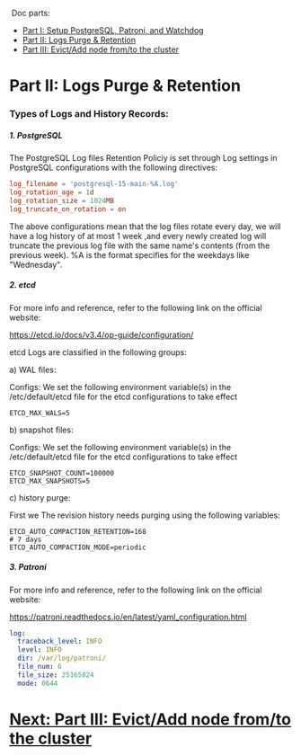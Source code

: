 &nbsp;Doc parts:


* [Part I: Setup PostgreSQL, Patroni, and Watchdog ](./Part%20I%20Setup%20PostgreSQL%2C%20Patroni%2C%20and%20Watchdog.md)
* [Part II: Logs Purge &amp; Retention ](./Part%20II%20Logs%20Purge%20%26%20Retention.md)
* [Part III: Evict/Add node from/to the cluster ](./Part%20III%20cluster%20Evict%2DAdd%20node.md)


# Part II: Logs Purge & Retention


### Types of Logs and History Records:

##### 1. PostgreSQL

The PostgreSQL Log files Retention Policiy is set through Log settings in PostgreSQL configurations with
 the following directives:

```conf
log_filename = 'postgresql-15-main-%A.log'
log_rotation_age = 1d
log_rotation_size = 1024MB
log_truncate_on_rotation = on
```

The above configurations mean that the log files rotate every day, we will have a log history of at most 1 week
 ,and every newly created log will truncate the previous log file with the same name's contents (from the 
 previous week). %A is the format specifies for the weekdays like "Wednesday".

##### 2. etcd

For more info and reference, refer to the following link on the official website:

[ https://etcd.io/docs/v3.4/op-guide/configuration/ ](https://etcd.io/docs/v3.4/op-guide/configuration/)

etcd Logs are classified in the following groups:

a) WAL files:

Configs: We set the following environment variable(s) in the /etc/default/etcd file for the
 etcd configurations to take effect

```shell
ETCD_MAX_WALS=5
```

b) snapshot files:

Configs: We set the following environment variable(s) in the /etc/default/etcd file for the
 etcd configurations to take effect

```shell
ETCD_SNAPSHOT_COUNT=100000
ETCD_MAX_SNAPSHOTS=5
```

c) history purge:

First we
The revision history needs purging using the following variables:
```shell
ETCD_AUTO_COMPACTION_RETENTION=168
# 7 days
ETCD_AUTO_COMPACTION_MODE=periodic
```

##### 3. Patroni

For more info and reference, refer to the following link on the official website:

[ https://patroni.readthedocs.io/en/latest/yaml_configuration.html ](https://patroni.readthedocs.io/en/latest/yaml_configuration.html)

```yaml
log:
  traceback_level: INFO
  level: INFO
  dir: /var/log/patroni/
  file_num: 6
  file_size: 25165824
  mode: 0644
```


# [Next: Part III: Evict/Add node from/to the cluster ](./Part%20III%20cluster%20Evict%2DAdd%20node.md)
